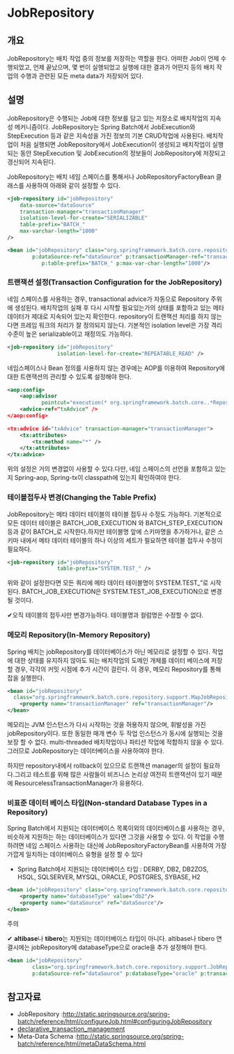 # JobRepository

## 개요
JobRepository는 배치 작업 중의 정보를 저장하는 역할을 한다. 어떠한 Job이 언제 수행되었고, 언제 끝났으며, 몇 번이 실행되었고 실행에 대한 결과가 어떤지 등의 배치 작업의 수행과 관련된 모든 meta data가 저장되어 있다.

## 설명
JobRepository은 수행되는 Job에 대한 정보를 담고 있는 저장소로 배치작업의 지속성 메커니즘이다. JobRepository는 Spring Batch에서 JobExecution와 StepExecution 등과 같은 지속성을 가진 정보의 기본 CRUD작업에 사용된다. 배치작업이 처음 실행되면 JobRepository에서 JobExecution이 생성되고 배치작업이 실행되는 동안 StepExecution 및 JobExecution의 정보들이 JobRepository에 저장되고 갱신되어 지속된다.

JobRepository는 배치 네임 스페이스를 통해서나 JobRepositoryFactoryBean 클래스를 사용하여 아래와 같이 설정할 수 있다.

```xml
<job-repository id="jobRepository"
    data-source="dataSource"
    transaction-manager="transactionManager"
    isolation-level-for-create="SERIALIZABLE"
    table-prefix="BATCH_"
    max-varchar-length="1000"
/>
```

```xml
<bean id="jobRepository" class="org.springframework.batch.core.repository.support.JobRepositoryFactoryBean"
		p:dataSource-ref="dataSource" p:transactionManager-ref="transactionManager" p:isolation-level-for-create="ISOLATION_DEFAULT"
	       p:table-prefix="BATCH_" p:max-var-char-length="1000"/>
```

### 트랜잭션 설정(Transaction Configuration for the JobRepository)
네임 스페이스를 사용하는 경우, transactional advice가 자동으로 Repository 주위에 생성된다. 배치작업의 실패 후 다시 시작할 필요있는가의 상태를 포함하고 있는 메타 데이터가 제대로 지속되어 있는지 확인한다. repository이 트랜잭션 처리를 하지 않는다면 프레임 워크의 처리가 잘 정의되지 않는다. 기본적인 isolation level은 가장 격리 수준이 높은 serializable이고 재정의도 가능하다.

```xml
<job-repository id="jobRepository"
                isolation-level-for-create="REPEATABLE_READ" />
```

네임스페이스나 Bean 정의를 사용하지 않는 경우에는 AOP를 이용하여 Repository에 대한 트랜잭션의 관리할 수 있도록 설정해야 한다.

```xml
<aop:config>
    <aop:advisor 
           pointcut="execution(* org.springframework.batch.core..*Repository+.*(..))"/>
    <advice-ref="txAdvice" />
</aop:config>
 
<tx:advice id="txAdvice" transaction-manager="transactionManager">
    <tx:attributes>
        <tx:method name="*" />
    </tx:attributes>
</tx:advice>
```

위의 설정은 거의 변경없이 사용할 수 있다.다만, 네임 스페이스의 선언을 포함하고 있는지 Spring-aop, Spring-tx이 classpath에 있는지 확인하여야 한다.

### 테이블접두사 변경(Changing the Table Prefix)
JobRepository는 메타 데이터 테이블의 테이블 접두사 수정도 가능하다. 기본적으로 모든 데이터 테이블은 BATCH_JOB_EXECUTION 와 BATCH_STEP_EXECUTION 등과 같이 BATCH_로 시작한다.하지만 테이블명 앞에 스키마명을 추가하거나, 같은 스키마 내에서 메타 데이터 테이블의 하나 이상의 세트가 필요하면 테이블 접두사 수정이 필요하다.

```xml
<job-repository id="jobRepository"
                table-prefix="SYSTEM.TEST_" />
```

위와 같이 설정한다면 모든 쿼리에 메타 데이터 테이블명이 SYSTEM.TEST_”로 시작된다. BATCH_JOB_EXECUTION은 SYSTEM.TEST_JOB_EXECUTION으로 변경될 것이다.

✔오직 테이블의 접두사만 변경가능하다. 테이블명과 컬럼명은 수정할 수 없다.

### 메모리 Repository(In-Memory Repository)
Spring 배치는 jobRepository를 데이터베이스가 아닌 메모리로 설정할 수 있다. 작업에 대한 상태를 유지하지 않아도 되는 배치작업의 도메인 개체를 데이터 베이스에 저장할 경우, 각각의 커밋 시점에 추가 시간이 걸린다. 이 경우, 메모리 Repository를 통해 잡을 실행한다.

```xml
<bean id="jobRepository" 
  class="org.springframework.batch.core.repository.support.MapJobRepositoryFactoryBean">
    <property name="transactionManager" ref="transactionManager"/>
</bean>
```

메모리는 JVM 인스턴스가 다시 시작하는 것을 허용하지 않으며, 휘발성을 가진 jobRepository이다. 또한 동일한 매개 변수 두 작업 인스턴스가 동시에 실행되는 것을 보장 할 수 없다. multi-threaded 배치작업이나 파티션 작업에 적합하지 않을 수 있다.그러므로 JobRepository는 데이터베이스을 사용하여야 한다.

하지만 repository내에서 rollback이 있으므로 트랜잭션 manager의 설정이 필요하다.그리고 테스트를 위해 많은 사람들이 비즈니스 논리상 여전히 트랜잭션이 있기 때문에 ResourcelessTransactionManager가 유용하다.

### 비표준 데이터 베이스 타입(Non-standard Database Types in a Repository)
Spring Batch에서 지원되는 데이터베이스 목록이외의 데이터베이스를 사용하는 경우,비슷하게 지원하는 하는 데이터베이스가 있다면 그것을 사용할 수 있다. 이 작업을 수행하려면 네임 스페이스 사용하는 대신에 JobRepositoryFactoryBean를 사용하여 가장 가깝게 일치하는 데이터베이스 유형을 설정 할 수 있다

- Spring Batch에서 지원되는 데이터베이스 타입 : DERBY, DB2, DB2ZOS, HSQL, SQLSERVER, MYSQL, ORACLE, POSTGRES, SYBASE, H2

```xml
<bean id="jobRepository" class="org.springframework.batch.core.repository.support.JobRepositoryFactoryBean">
    <property name="databaseType" value="db2"/>
    <property name="dataSource" ref="dataSource"/>
</bean>
```

주의

✔ **altibase**나 **tibero**는 지원되는 데이터베이스 타입이 아니다. altibase나 tibero 연결시에는 jobRepository에 databaseType으로 oracle을 추가 설정해야 한다.

```xml
<bean id="jobRepository"
		class="org.springframework.batch.core.repository.support.JobRepositoryFactoryBean"
		p:dataSource-ref="dataSource" p:databaseType="oracle" p:transactionManager-ref="transactionManager" p:lobHandler-ref="lobHandler"/>
```

## 참고자료
- JobRepository :http://static.springsource.org/spring-batch/reference/html/configureJob.html#configuringJobRepository
- [declarative_transaction_management](../persistence-layer/transaction-declarative-transaction-management.md)
- Meta-Data Schema :http://static.springsource.org/spring-batch/reference/html/metaDataSchema.html
